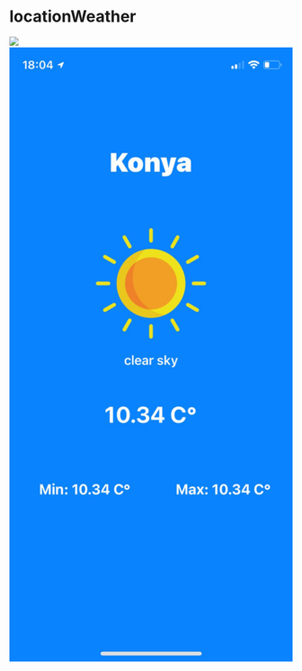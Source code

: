 # locationWeather
<img src="https://user-images.githubusercontent.com/103604558/197086298-2a152e8e-7ba7-4227-b479-7c7409142f93.jpeg" width="650" >
<img src="https://raw.githubusercontent.com/omerUnver/locationWeather/main/images/9235cad7-2a94-4af8-9d97-85979fe374ff.jpg" width="650" >